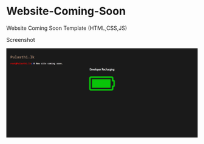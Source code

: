 # Website-Coming-Soon
 Website Coming Soon Template (HTML,CSS,JS)
 
 
 
 Screenshot

<img src="Screenshot/web.png">

 
